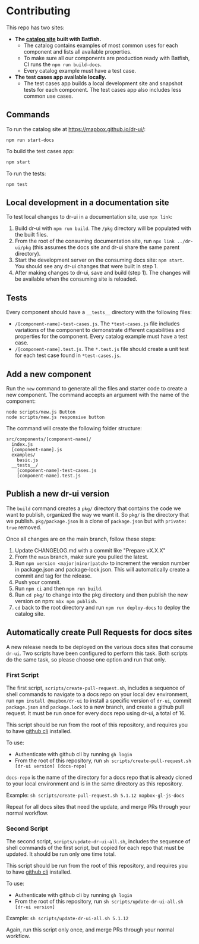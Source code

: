 # Contributing

This repo has two sites:

- **The [catalog site](https://mapbox.github.io/dr-ui/) built with Batfish.**
  - The catalog contains examples of most common uses for each component and lists all available properties.
  - To make sure all our components are production ready with Batfish, CI runs the `npm run build-docs`.
  - Every catalog example must have a test case.
- **The test cases app available locally.**
  - The test cases app builds a local development site and snapshot tests for each component. The test cases app also includes less common use cases.

## Commands

To run the catalog site at https://mapbox.github.io/dr-ui/:

```
npm run start-docs
```

To build the test cases app:

```bash
npm start
```

To run the tests:

```
npm test
```

## Local development in a documentation site

To test local changes to dr-ui in a documentation site, use `npx link`:

1. Build dr-ui with `npm run build`. The `/pkg` directory will be populated with the built files.
2. From the root of the consuming documentation site, run `npx link ../dr-ui/pkg` (this assumes the docs site and dr-ui share the same parent directory).
3. Start the development server on the consuming docs site: `npm start`. You should see any dr-ui changes that were built in step 1.
4. After making changes to dr-ui, save and build (step 1). The changes will be available when the consuming site is reloaded.

## Tests

Every component should have a `__tests__` directory with the following files:

- `/[component-name]-test-cases.js`. The `*test-cases.js` file includes variations of the component to demonstrate different capabilities and properties for the component. Every catalog example must have a test case.
- `/[component-name].test.js`. The `*.test.js` file should create a unit test for each test case found in `*test-cases.js`.

## Add a new component

Run the `new` command to generate all the files and starter code to create a new component. The command accepts an argument with the name of the component:

```
node scripts/new.js Button
node scripts/new.js responsive button
```

The command will create the following folder structure:

```
src/components/[component-name]/
  index.js
  [component-name].js
  examples/
    basic.js
  __tests__/
    [component-name]-test-cases.js
    [component-name].test.js
```

## Publish a new dr-ui version

The `build` command creates a `pkg/` directory that contains the code we want to publish, organized the way we want it. So `pkg/` is the directory that we publish. `pkg/package.json` is a clone of `package.json` but with `private: true` removed.

Once all changes are on the main branch, follow these steps:

1. Update CHANGELOG.md with a commit like "Prepare vX.X.X"
2. From the `main` branch, make sure you pulled the latest.
3. Run `npm version <major|minor|patch>` to increment the version number in package.json and package-lock.json. This will automatically create a commit and tag for the release.
4. Push your commit.
5. Run `npm ci` and then `npm run build`.
6. Run `cd pkg/` to change into the pkg directory and then publish the new version on npm: `mbx npm publish`.
7. `cd` back to the root directory and run `npm run deploy-docs` to deploy the catalog site.

## Automatically create Pull Requests for docs sites

A new release needs to be deployed on the various docs sites that consume `dr-ui`. Two scripts have been configured to perform this task. Both scripts do the same task, so please choose one option and run that only.

### First Script

The first script, `scripts/create-pull-request.sh`, includes a sequence of shell commands to navigate to a docs repo on your local dev environment, run `npm install @mapbox/dr-ui` to install a specific version of `dr-ui`, commit `package.json` and `package.lock` to a new branch, and create a github pull request. It must be run once for every docs repo using dr-ui, a total of 16.

This script should be run from the root of this repository, and requires you to have [github cli](https://cli.github.com/) installed.

To use:

- Authenticate with github cli by running `gh login`
- From the root of this repository, run `sh scripts/create-pull-request.sh [dr-ui version] [docs-repo]`

`docs-repo` is the name of the directory for a docs repo that is already cloned to your local environment and is in the same directory as this repository.

Example: `sh scripts/create-pull-request.sh 5.1.12 mapbox-gl-js-docs`

Repeat for all docs sites that need the update, and merge PRs through your normal workflow.

### Second Script

The second script, `scripts/update-dr-ui-all.sh`, includes the sequence of shell commands of the first script, but copied for each repo that must be updated. It should be run only one time total.

This script should be run from the root of this repository, and requires you to have [github cli](https://cli.github.com/) installed.

To use:

- Authenticate with github cli by running `gh login`
- From the root of this repository, run `sh scripts/update-dr-ui-all.sh [dr-ui version]`

Example: `sh scripts/update-dr-ui-all.sh 5.1.12`

Again, run this script only once, and merge PRs through your normal workflow.
